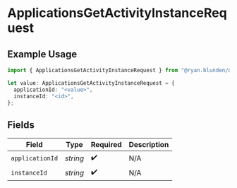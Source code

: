 # ApplicationsGetActivityInstanceRequest

## Example Usage

```typescript
import { ApplicationsGetActivityInstanceRequest } from "@ryan.blunden/discord/models/operations";

let value: ApplicationsGetActivityInstanceRequest = {
  applicationId: "<value>",
  instanceId: "<id>",
};
```

## Fields

| Field              | Type               | Required           | Description        |
| ------------------ | ------------------ | ------------------ | ------------------ |
| `applicationId`    | *string*           | :heavy_check_mark: | N/A                |
| `instanceId`       | *string*           | :heavy_check_mark: | N/A                |